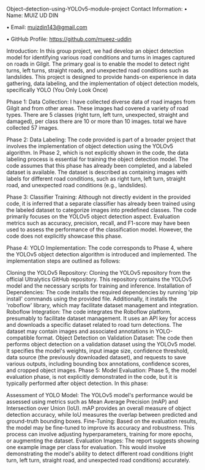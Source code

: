 Object-detection-using-YOLOv5-module-project
Contact Information:
• Name: MUIZ UD DIN

• Email: muizdin143@gmail.com

• GitHub Profile: https://github.com/mueez-uddin

Introduction:
In this group project, we had develop an object detection model for identifying various road conditions and turns in images captured on roads in Gilgit. The primary goal is to enable the model to detect right turns, left turns, straight roads, and unexpected road conditions such as landslides. This project is designed to provide hands-on experience in data gathering, data labeling, and the implementation of object detection models, specifically YOLO (You Only Look Once)

Phase 1: Data Collection:
I have collected diverse data of road images from Gilgit and from other areas. These images had covered a variety of road types. There are 5 classes (right turn, left turn, unexpected, straight and damaged), per class there are 10 or more than 10 images. total we have collected 57 images.

Phase 2: Data Labeling:
The code provided is part of a broader project that involves the implementation of object detection using the YOLOv5 algorithm. In Phase 2, which is not explicitly shown in the code, the data labeling process is essential for training the object detection model. The code assumes that this phase has already been completed, and a labeled dataset is available. The dataset is described as containing images with labels for different road conditions, such as right turn, left turn, straight road, and unexpected road conditions (e.g., landslides).

Phase 3: Classifier Training:
Although not directly evident in the provided code, it is inferred that a separate classifier has already been trained using the labeled dataset to categorize images into predefined classes. The code primarily focuses on the YOLOv5 object detection aspect. Evaluation metrics such as accuracy, precision, recall, and F1-score may have been used to assess the performance of the classification model. However, the code does not explicitly showcase this phase.

Phase 4: YOLO Implementation:
The code corresponds to Phase 4, where the YOLOv5 object detection algorithm is introduced and implemented. The implementation steps are outlined as follows:

Cloning the YOLOv5 Repository: Cloning the YOLOv5 repository from the official Ultralytics GitHub repository. This repository contains the YOLOv5 model and the necessary scripts for training and inference.
Installation of Dependencies: The code installs the required dependencies by running 'pip install' commands using the provided file. Additionally, it installs the 'roboflow' library, which may facilitate dataset management and integration.
Roboflow Integration:
The code integrates the Roboflow platform, presumably to facilitate dataset management. It uses an API key for access and downloads a specific dataset related to road turn detections. The dataset may contain images and associated annotations in YOLO-compatible format.
Object Detection on Validation Dataset:
The code then performs object detection on a validation dataset using the YOLOv5 model. It specifies the model's weights, input image size, confidence threshold, data source (the previously downloaded dataset), and requests to save various outputs, including bounding box annotations, confidence scores, and cropped object images.
Phase 5: Model Evaluation:
Phase 5, the model evaluation phase, is not explicitly demonstrated in the code, but it is typically performed after object detection. In this phase:

Assessment of YOLO Model: The YOLOv5 model's performance would be assessed using metrics such as Mean Average Precision (mAP) and Intersection over Union (IoU). mAP provides an overall measure of object detection accuracy, while IoU measures the overlap between predicted and ground-truth bounding boxes.
Fine-Tuning: Based on the evaluation results, the model may be fine-tuned to improve its accuracy and robustness. This process can involve adjusting hyperparameters, training for more epochs, or augmenting the dataset.
Evaluation Images: The report suggests showing one example image per class for evaluation. This would involve demonstrating the model's ability to detect different road conditions (right turn, left turn, straight road, and unexpected road conditions) accurately.
